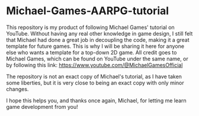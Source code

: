 # Michael-Games-AARPG-tutorial

This repository is my product of following Michael Games' tutorial on YouTube. Without having any real other knowledge in game design, I still felt that Michael had done a great job in decoupling the code, making it a great template for future games. This is why I will be sharing it here for anyone else who wants a template for a top-down 2D game.
All credit goes to Michael Games, which can be found on YouTube under the same name, or by following this link: https://www.youtube.com/@MichaelGamesOfficial

The repository is not an exact copy of Michael's tutorial, as I have taken some liberties, but it is very close to being an exact copy with only minor changes.

I hope this helps you, and thanks once again, Michael, for letting me learn game development from you!
